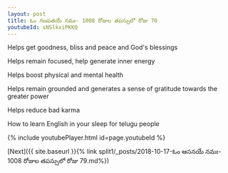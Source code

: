 ```yaml
---
layout: post
title: ఓం గణపతయే నమః- 1008 రోజుల తపస్సులో రోజు 70
youtubeId: sNSlkxiPKKQ
---
```

 
 
Helps get goodness, bliss and peace and God's blessings
 
Helps remain focused, help generate inner energy 
 
Helps boost physical and mental health 
 
Helps remain grounded and generates a sense of gratitude towards the greater power 
 
Helps reduce bad karma
 
How to learn English in your sleep for telugu people
 
 
 
 


{% include youtubePlayer.html id=page.youtubeId %}
 
[Next]({{ site.baseurl }}{% link split1/_posts/2018-10-17-ఓం ఆసనయే నమః- 1008 రోజుల తపస్సులో రోజు 79.md%})
 

